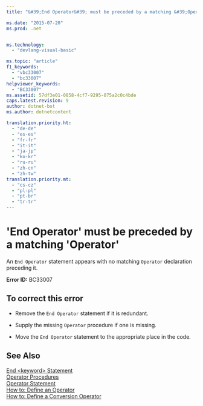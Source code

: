 ```yaml
---
title: "&#39;End Operator&#39; must be preceded by a matching &#39;Operator&#39;"

ms.date: "2015-07-20"
ms.prod: .net


ms.technology: 
  - "devlang-visual-basic"

ms.topic: "article"
f1_keywords: 
  - "vbc33007"
  - "bc33007"
helpviewer_keywords: 
  - "BC33007"
ms.assetid: 57df3e01-0858-4cf7-9295-075a2c0c4bde
caps.latest.revision: 9
author: dotnet-bot
ms.author: dotnetcontent

translation.priority.ht: 
  - "de-de"
  - "es-es"
  - "fr-fr"
  - "it-it"
  - "ja-jp"
  - "ko-kr"
  - "ru-ru"
  - "zh-cn"
  - "zh-tw"
translation.priority.mt: 
  - "cs-cz"
  - "pl-pl"
  - "pt-br"
  - "tr-tr"
---
```

# &#39;End Operator&#39; must be preceded by a matching &#39;Operator&#39;
An `End Operator` statement appears with no matching `Operator` declaration preceding it.  
  
 **Error ID:** BC33007  
  
## To correct this error  
  
-   Remove the `End Operator` statement if it is redundant.  
  
-   Supply the missing `Operator` procedure if one is missing.  
  
-   Move the `End Operator` statement to the appropriate place in the code.  
  
## See Also  
 [End \<keyword> Statement](../../visual-basic/language-reference/statements/end-keyword-statement.md)   
 [Operator Procedures](../../visual-basic/programming-guide/language-features/procedures/operator-procedures.md)   
 [Operator Statement](../../visual-basic/language-reference/statements/operator-statement.md)   
 [How to: Define an Operator](../../visual-basic/programming-guide/language-features/procedures/how-to-define-an-operator.md)   
 [How to: Define a Conversion Operator](../../visual-basic/programming-guide/language-features/procedures/how-to-define-a-conversion-operator.md)
